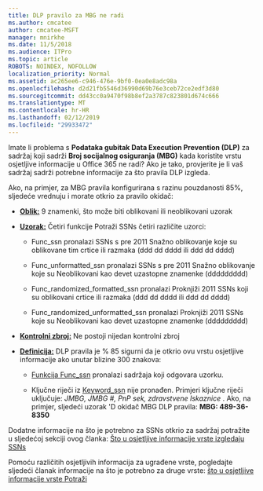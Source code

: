 ```yaml
---
title: DLP pravilo za MBG ne radi
ms.author: cmcatee
author: cmcatee-MSFT
manager: mnirkhe
ms.date: 11/5/2018
ms.audience: ITPro
ms.topic: article
ROBOTS: NOINDEX, NOFOLLOW
localization_priority: Normal
ms.assetid: ac265ee6-c946-476e-9bf0-0ea0e8adc98a
ms.openlocfilehash: d2d21fb5546d36990d69b76e3ceb72ce2edf3d80
ms.sourcegitcommit: dd43cc0a9470f98b8ef2a3787c823801d674c666
ms.translationtype: MT
ms.contentlocale: hr-HR
ms.lasthandoff: 02/12/2019
ms.locfileid: "29933472"
---
```

Imate li problema s **Podataka gubitak Data Execution Prevention (DLP)** za sadržaj koji sadrži **Broj socijalnog osiguranja (MBG)** kada koristite vrstu osjetljive informacije u Office 365 ne radi? Ako je tako, provjerite je li vaš sadržaj sadrži potrebne informacije za što pravila DLP izgleda. 
  
Ako, na primjer, za MBG pravila konfigurirana s razinu pouzdanosti 85%, sljedeće vrednuju i morate otkrio za pravilo okidač:
  
- **[Oblik:](https://docs.microsoft.com/office365/securitycompliance/what-the-sensitive-information-types-look-for#format-80)** 9 znamenki, što može biti oblikovani ili neoblikovani uzorak 
    
- **[Uzorak:](https://msconnect.microsoft.com/https:/docs.microsoft.com/office365/securitycompliance/what-the-sensitive-information-types-look-for#pattern-80)** Četiri funkcije Potraži SSNs četiri različite uzorci: 
    
  - Func_ssn pronalazi SSNs s pre 2011 Snažno oblikovanje koje su oblikovane tim crtice ili razmaka (ddd dd dddd ili ddd dd dddd)
    
  - Func_unformatted_ssn pronalazi SSNs s pre 2011 Snažno oblikovanje koje su Neoblikovani kao devet uzastopne znamenke (ddddddddd)
    
  - Func_randomized_formatted_ssn pronalazi Proknjiži 2011 SSNs koji su oblikovani crtice ili razmaka (ddd dd dddd ili ddd dd dddd)
    
  - Func_randomized_unformatted_ssn pronalazi Proknjiži 2011 SSNs koje su Neoblikovani kao devet uzastopne znamenke (ddddddddd)
    
- **[Kontrolni zbroj:](https://docs.microsoft.com/office365/securitycompliance/what-the-sensitive-information-types-look-for#checksum-79)** Ne postoji nijedan kontrolni zbroj 
    
- **[Definicija:](https://docs.microsoft.com/office365/securitycompliance/what-the-sensitive-information-types-look-for#definition-80)** DLP pravila je % 85 sigurni da je otkrio ovu vrstu osjetljive informacije ako unutar blizine 300 znakova: 
    
  - [Funkcija Func_ssn](https://docs.microsoft.com/office365/securitycompliance/what-the-sensitive-information-types-look-for#pattern-80) pronalazi sadržaja koji odgovara uzorku. 
    
  - Ključne riječi iz [Keyword_ssn](https://docs.microsoft.com/office365/securitycompliance/what-the-sensitive-information-types-look-for#keyword_ssn) nije pronađen. Primjeri ključne riječi uključuje: *JMBG, JMBG #, PnP sek, zdravstvene Iskaznice* . Ako, na primjer, sljedeći uzorak 'D okidač MBG DLP pravila: **MBG: 489-36-8350**
    
Dodatne informacije na što je potrebno za SSNs otkrio za sadržaj potražite u sljedećoj sekciji ovog članka: [Što u osjetljive informacije vrste izgledaju SSNs](https://docs.microsoft.com/office365/securitycompliance/what-the-sensitive-information-types-look-for#us-social-security-number-ssn)
  
Pomoću različitih osjetljivih informacija za ugrađene vrste, pogledajte sljedeći članak informacije na što je potrebno za druge vrste: [što u osjetljive informacije vrste Potraži](https://docs.microsoft.com/office365/securitycompliance/what-the-sensitive-information-types-look-for)
  

